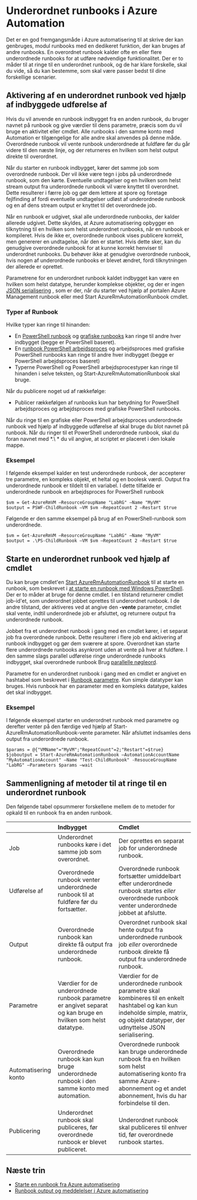 <properties 
   pageTitle="Underordnet runbooks i Azure Automation | Microsoft Azure"
   description="I denne artikel beskrives de forskellige metoder til at starte en runbook fra Azure automatisering fra en anden runbook og deling af oplysninger mellem dem."
   services="automation"
   documentationCenter=""
   authors="mgoedtel"
   manager="jwhit"
   editor="tysonn" />
<tags 
   ms.service="automation"
   ms.devlang="na"
   ms.topic="article"
   ms.tgt_pltfrm="na"
   ms.workload="infrastructure-services"
   ms.date="08/17/2016"
   ms.author="magoedte;bwren" />

# <a name="child-runbooks-in-azure-automation"></a>Underordnet runbooks i Azure Automation

Det er en god fremgangsmåde i Azure automatisering til at skrive der kan genbruges, modul runbooks med en dedikeret funktion, der kan bruges af andre runbooks. En overordnet runbook kalder ofte en eller flere underordnede runbooks for at udføre nødvendige funktionalitet. Der er to måder til at ringe til en underordnet runbook, og de har klare forskelle, skal du vide, så du kan bestemme, som skal være passer bedst til dine forskellige scenarier.

##  <a name="invoking-a-child-runbook-using-inline-execution"></a>Aktivering af en underordnet runbook ved hjælp af indbyggede udførelse af

Hvis du vil anvende en runbook indbygget fra en anden runbook, du bruger navnet på runbook og give værdier til dens parametre, præcis som du vil bruge en aktivitet eller cmdlet.  Alle runbooks i den samme konto med Automation er tilgængelige for alle andre skal anvendes på denne måde. Overordnede runbook vil vente runbook underordnede at fuldføre før du går videre til den næste linje, og der returneres en hvilken som helst output direkte til overordnet.

Når du starter en runbook indbygget, kører det samme job som overordnede runbook. Der vil ikke være tegn i jobs på underordnede runbook, som den kørte. Eventuelle undtagelser og en hvilken som helst stream output fra underordnede runbook vil være knyttet til overordnet. Dette resulterer i færre job og gør dem lettere at spore og foretage fejlfinding af fordi eventuelle undtagelser udløst af underordnede runbook og en af dens stream output er knyttet til det overordnede job.

Når en runbook er udgivet, skal alle underordnede runbooks, der kalder allerede udgivet. Dette skyldes, at Azure automatisering opbygger en tilknytning til en hvilken som helst underordnet runbooks, når en runbook er kompileret. Hvis de ikke er, overordnede runbook vises publicere korrekt, men genererer en undtagelse, når den er startet. Hvis dette sker, kan du genudgive overordnede runbook for at kunne korrekt henviser til underordnet runbooks. Du behøver ikke at genudgive overordnede runbook, hvis nogen af underordnede runbooks er blevet ændret, fordi tilknytningen der allerede er oprettet.

Parametrene for en underordnet runbook kaldet indbygget kan være en hvilken som helst datatype, herunder komplekse objekter, og der er ingen [JSON serialisering](automation-starting-a-runbook.md#runbook-parameters) , som er der, når du starter ved hjælp af portalen Azure Management runbook eller med Start AzureRmAutomationRunbook cmdlet.


### <a name="runbook-types"></a>Typer af Runbook

Hvilke typer kan ringe til hinanden:

- En [PowerShell runbook](automation-runbook-types.md#powershell-runbooks) og [grafiske runbooks](automation-runbook-types.md#graphical-runbooks) kan ringe til andre hver indbygget (begge er PowerShell baseret).
- En [runbook PowerShell arbejdsproces](automation-runbook-types.md#powershell-workflow-runbooks) og arbejdsproces med grafiske PowerShell runbooks kan ringe til andre hver indbygget (begge er PowerShell arbejdsproces baseret)
- Typerne PowerShell og PowerShell arbejdsprocestyper kan ringe til hinanden i selve teksten, og Start-AzureRmAutomationRunbook skal bruge.
    
Når du publicere noget ud af rækkefølge:

- Publicer rækkefølgen af runbooks kun har betydning for PowerShell arbejdsproces og arbejdsproces med grafiske PowerShell runbooks.


Når du ringe til en grafiske eller PowerShell arbejdsproces underordnede runbook ved hjælp af indbyggede udførelse af skal bruge du blot navnet på runbook.  Når du ringer til et PowerShell underordnede runbook, skal du foran navnet med *.\\ * du vil angive, at scriptet er placeret i den lokale mappe. 

### <a name="example"></a>Eksempel

I følgende eksempel kalder en test underordnede runbook, der accepterer tre parametre, en kompleks objekt, et heltal og en boolesk værdi. Output fra underordnede runbook er tildelt til en variabel.  I dette tilfælde er underordnede runbook en arbejdsproces for PowerShell runbook

    $vm = Get-AzureRmVM –ResourceGroupName "LabRG" –Name "MyVM"
    $output = PSWF-ChildRunbook –VM $vm –RepeatCount 2 –Restart $true

Følgende er den samme eksempel på brug af en PowerShell-runbook som underordnede.

    $vm = Get-AzureRmVM –ResourceGroupName "LabRG" –Name "MyVM"
    $output = .\PS-ChildRunbook –VM $vm –RepeatCount 2 –Restart $true



##  <a name="starting-a-child-runbook-using-cmdlet"></a>Starte en underordnet runbook ved hjælp af cmdlet

Du kan bruge cmdlet'en [Start AzureRmAutomationRunbook](https://msdn.microsoft.com/library/mt603661.aspx) til at starte en runbook, som beskrevet i [at starte en runbook med Windows PowerShell](../automation-starting-a-runbook.md#starting-a-runbook-with-windows-powershell). Der er to måder at bruge for denne cmdlet.  I en tilstand returnerer cmdlet job-id'et, som underordnet jobbet oprettes til underordnet runbook.  I de andre tilstand, der aktiveres ved at angive den **-vente** parameter, cmdlet skal vente, indtil underordnede job er afsluttet, og returnere output fra underordnede runbook.

Jobbet fra et underordnet runbook i gang med en cmdlet kører, i et separat job fra overordnede runbook. Dette resulterer i flere job end aktivering af runbook indbygget og gør dem sværere at spore. Overordnet kan starte flere underordnede runbooks asynkront uden at vente på hver at fuldføre. I den samme slags parallel udførelse ringe underordnede runbooks indbygget, skal overordnede runbook Brug [parallelle nøgleord](automation-powershell-workflow.md#parallel-processing).

Parametre for en underordnet runbook i gang med en cmdlet er angivet en hashtabel som beskrevet i [Runbook parametre](automation-starting-a-runbook.md#runbook-parameters). Kun simple datatyper kan bruges. Hvis runbook har en parameter med en kompleks datatype, kaldes det skal indbygget.

### <a name="example"></a>Eksempel

I følgende eksempel starter en underordnet runbook med parametre og derefter venter på den færdige ved hjælp af Start-AzureRmAutomationRunbook-vente parameter. Når afsluttet indsamles dens output fra underordnede runbook.

    $params = @{"VMName"="MyVM";"RepeatCount"=2;"Restart"=$true} 
    $joboutput = Start-AzureRmAutomationRunbook –AutomationAccountName "MyAutomationAccount" –Name "Test-ChildRunbook" -ResouceGroupName "LabRG" –Parameters $params –wait


## <a name="comparison-of-methods-for-calling-a-child-runbook"></a>Sammenligning af metoder til at ringe til en underordnet runbook

Den følgende tabel opsummerer forskellene mellem de to metoder for opkald til en runbook fra en anden runbook.

| | Indbygget| Cmdlet|
|:---|:---|:---|
|Job|Underordnet runbooks køre i det samme job som overordnet.|Der oprettes en separat job for underordnede runbook.|
|Udførelse af|Overordnede runbook venter underordnede runbook til at fuldføre før du fortsætter.|Overordnede runbook fortsætter umiddelbart efter underordnede runbook startes *eller* overordnede runbook venter underordnede jobbet at afslutte.|
|Output|Overordnede runbook kan direkte få output fra underordnede runbook.|Overordnet runbook skal hente output fra underordnede runbook job *eller* overordnede runbook direkte få output fra underordnede runbook.|
|Parametre|Værdier for de underordnede runbook parametre er angivet separat og kan bruge en hvilken som helst datatype.|Værdier for de underordnede runbook parametre skal kombineres til en enkelt hashtabel og kan kun indeholde simple, matrix, og objekt datatyper, der udnyttelse JSON serialisering.|
|Automatisering konto|Overordnede runbook kan kun bruge underordnede runbook i den samme konto med automation.|Overordnede runbook kan bruge underordnede runbook fra en hvilken som helst automatisering konto fra samme Azure-abonnement og et andet abonnement, hvis du har forbindelse til den.|
|Publicering|Underordnet runbook skal publiceres, før overordnede runbook er blevet publiceret.|Underordnet runbook skal publiceres til enhver tid, før overordnede runbook startes.|

## <a name="next-steps"></a>Næste trin

- [Starte en runbook fra Azure automatisering](automation-starting-a-runbook.md)
- [Runbook output og meddelelser i Azure automatisering](automation-runbook-output-and-messages.md)
